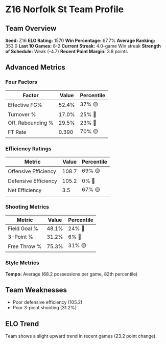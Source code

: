 # Z16 Norfolk St Team Profile
## Team Overview
**Seed:** Z16
**ELO Rating:** 1570
**Win Percentage:** 67.7%
**Average Ranking:** 353.0
**Last 10 Games:** 8-2
**Current Streak:** 4.0-game Win streak
**Strength of Schedule:** Weak (-4.7)
**Recent Point Margin:** 3.8 points

## Advanced Metrics
### Four Factors
| Factor | Value | Percentile |
|--------|-------|------------|
| Effective FG% | 52.4% | 37% 🟡 |
| Turnover % | 17.0% | 25% 🔴 |
| Off. Rebounding % | 29.5% | 23% 🔴 |
| FT Rate | 0.390 | 70% 🟡 |

### Efficiency Ratings
| Metric | Value | Percentile |
|--------|-------|------------|
| Offensive Efficiency | 108.7 | 69% 🟡 |
| Defensive Efficiency | 105.2 | 0% 🔴 |
| Net Efficiency | 3.5 | 67% 🟡 |

### Shooting Metrics
| Metric | Value | Percentile |
|--------|-------|------------|
| Field Goal % | 48.1% | 24% 🔴 |
| 3-Point % | 31.2% | 6% 🔴 |
| Free Throw % | 75.3% | 31% 🟡 |

### Style Metrics
**Tempo:** Average (68.2 possessions per game, 82th percentile)

## Team Weaknesses
* Poor defensive efficiency (105.2)
* Poor 3-point shooting (31.2%)

## ELO Trend
Team shows a slight upward trend in recent games (23.2 point change).

